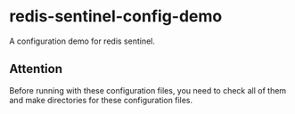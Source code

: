 # redis-sentinel-config-demo
A configuration demo for redis sentinel.

## Attention
Before running with these configuration files, you need to check all of them and make directories for these configuration files.
